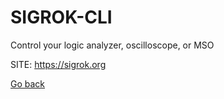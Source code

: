 # SIGROK-CLI
 
 Control your logic analyzer, oscilloscope, or MSO
 
 SITE: https://sigrok.org

 [Go back](https://portable-linux-apps.github.io/apps.html)
